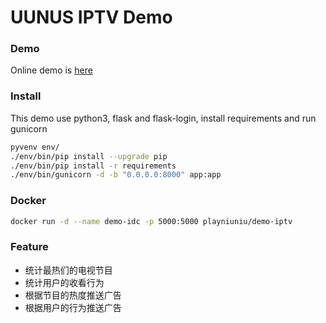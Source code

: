 # UUNUS IPTV Demo

### Demo

Online demo is [here](http://iptv.uunus.com)

### Install

This demo use python3, flask and flask-login, install requirements and run gunicorn

```bash
pyvenv env/
./env/bin/pip install --upgrade pip
./env/bin/pip install -r requirements
./env/bin/gunicorn -d -b "0.0.0.0:8000" app:app
```

### Docker

```bash
docker run -d --name demo-idc -p 5000:5000 playniuniu/demo-iptv
```

### Feature

- 统计最热们的电视节目
- 统计用户的收看行为
- 根据节目的热度推送广告
- 根据用户的行为推送广告
